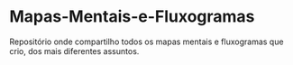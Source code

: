 # Mapas-Mentais-e-Fluxogramas
Repositório onde compartilho todos os mapas mentais e fluxogramas que crio, dos mais diferentes assuntos. 

